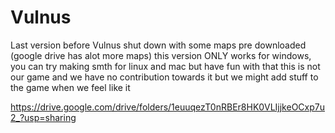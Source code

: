 # Vulnus
Last version before Vulnus shut down with some maps pre downloaded (google drive has alot more maps)
this version ONLY works for windows, you can try making smth for linux and mac but have fun with that
this is not our game and we have no contribution towards it but we might add stuff to the game when we feel like it


https://drive.google.com/drive/folders/1euuqezT0nRBEr8HK0VLIjjkeOCxp7u2_?usp=sharing
